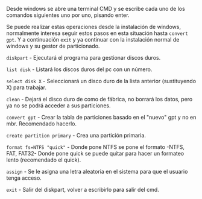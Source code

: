 Desde windows se abre una terminal CMD y se escribe cada uno de los comandos siguientes uno por uno, pisando enter.

Se puede realizar estas operaciones desde la instalación de windows, normalmente interesa seguir estos pasos en esta situación hasta `convert gpt`. Y a continuación `exit` y ya continuar con la instalación normal de windows y su gestor de particionado.

`diskpart` - Ejecutará el programa para gestionar discos duros.

`list disk` - Listará los discos duros del pc con un número.

`select disk X` - Seleccionará un disco duro de la lista anterior (sustituyendo X) para trabajar.

`clean` - Dejará el disco duro de como de fábrica, no borrará los datos, pero ya no se podrá acceder a sus particiones.

`convert gpt` - Crear la tabla de particiones basado en el "nuevo" gpt y no en mbr. Recomendado hacerlo.

`create partition primary` - Crea una partición primaria.

`format fs=NTFS "quick"` - Donde pone NTFS se pone el formato -NTFS, FAT, FAT32- Donde pone quick se puede quitar para hacer un formateo lento (recomendado el quick).

`assign` - Se le asigna una letra aleatoria en el sistema para que el usuario tenga acceso.

`exit` - Salir del diskpart, volver a escribirlo para salir del cmd.

